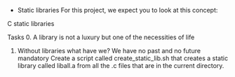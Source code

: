  - Static libraries
For this project, we expect you to look at this concept:

C static libraries

Tasks
0. A library is not a luxury but one of the necessities of life
1. Without libraries what have we? We have no past and no future
mandatory
Create a script called create_static_lib.sh that creates a static library called liball.a from all the .c files that are in the current directory.
